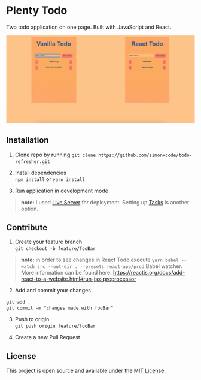 # Plenty Todo
Two todo application on one page. Built with JavaScript and React.

![screen shot](public/images/screen-shot.jpg)

## Installation
1. Clone repo by running `git clone https://github.com/simonxcode/todo-refresher.git`

2. Install dependencies  
`npm install` or `yarn install`

3. Run application in development mode  
> **note:** I used [Live Server](https://marketplace.visualstudio.com/items?itemName=ritwickdey.LiveServer) for deployment. Setting up [Tasks](https://stackoverflow.com/a/30043507/10277395) is another option.

## Contribute
1. Create your feature branch  
`git checkout -b feature/fooBar` 
> **note:** in order to see changes in React Todo execute `yarn babel --watch src --out-dir . --presets react-app/prod` Babel watcher. More information can be found here: https://reactjs.org/docs/add-react-to-a-website.html#run-jsx-preprocessor

2. Add and commit your changes 
```
git add .
git commit -m "changes made with fooBar"
```

3. Push to origin   
`git push origin feature/fooBar`

4. Create a new Pull Request 

## License
This project is open source and available under the [MIT License](LICENSE). 




